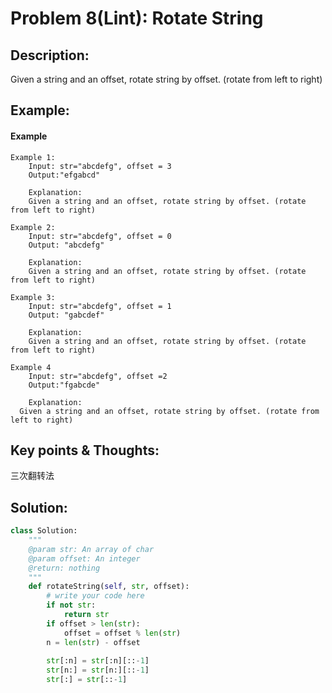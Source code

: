 # Problem 8\(Lint\): Rotate String

## Description:

Given a string and an offset, rotate string by offset. \(rotate from left to right\)

## Example:

#### Example

```text
Example 1:
	Input: str="abcdefg", offset = 3
	Output:"efgabcd"
	
	Explanation: 
	Given a string and an offset, rotate string by offset. (rotate from left to right)

Example 2:
	Input: str="abcdefg", offset = 0
	Output: "abcdefg"
	
	Explanation: 
	Given a string and an offset, rotate string by offset. (rotate from left to right)

Example 3:
	Input: str="abcdefg", offset = 1
	Output: "gabcdef"
	
	Explanation: 
	Given a string and an offset, rotate string by offset. (rotate from left to right)

Example 4
	Input: str="abcdefg", offset =2
	Output:"fgabcde"
	
	Explanation: 
  Given a string and an offset, rotate string by offset. (rotate from left to right)
```

## Key points & Thoughts:

三次翻转法

## Solution:

```python
class Solution:
    """
    @param str: An array of char
    @param offset: An integer
    @return: nothing
    """
    def rotateString(self, str, offset):
        # write your code here
        if not str:
            return str
        if offset > len(str):
            offset = offset % len(str)
        n = len(str) - offset
        
        str[:n] = str[:n][::-1]
        str[n:] = str[n:][::-1]
        str[:] = str[::-1]
```



